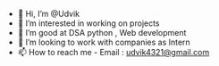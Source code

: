 - 👋 Hi, I’m @Udvik
- 👀 I’m interested in working on projects
- 🌱 I’m good at DSA python , Web development
- 💞️ I’m looking to work with companies as Intern
- 📫 How to reach me - Email : udvik4321@gmail.com


